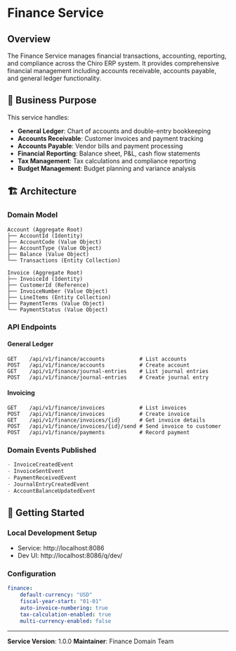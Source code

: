 # Finance Service

## Overview

The Finance Service manages financial transactions, accounting, reporting, and compliance across the Chiro ERP system. It provides comprehensive financial management including accounts receivable, accounts payable, and general ledger functionality.

## 🎯 Business Purpose

This service handles:

-   **General Ledger**: Chart of accounts and double-entry bookkeeping
-   **Accounts Receivable**: Customer invoices and payment tracking
-   **Accounts Payable**: Vendor bills and payment processing
-   **Financial Reporting**: Balance sheet, P&L, cash flow statements
-   **Tax Management**: Tax calculations and compliance reporting
-   **Budget Management**: Budget planning and variance analysis

## 🏗️ Architecture

### Domain Model

```
Account (Aggregate Root)
├── AccountId (Identity)
├── AccountCode (Value Object)
├── AccountType (Value Object)
├── Balance (Value Object)
└── Transactions (Entity Collection)

Invoice (Aggregate Root)
├── InvoiceId (Identity)
├── CustomerId (Reference)
├── InvoiceNumber (Value Object)
├── LineItems (Entity Collection)
├── PaymentTerms (Value Object)
└── PaymentStatus (Value Object)
```

### API Endpoints

#### General Ledger

```
GET    /api/v1/finance/accounts           # List accounts
POST   /api/v1/finance/accounts           # Create account
GET    /api/v1/finance/journal-entries    # List journal entries
POST   /api/v1/finance/journal-entries    # Create journal entry
```

#### Invoicing

```
GET    /api/v1/finance/invoices           # List invoices
POST   /api/v1/finance/invoices           # Create invoice
GET    /api/v1/finance/invoices/{id}      # Get invoice details
POST   /api/v1/finance/invoices/{id}/send # Send invoice to customer
POST   /api/v1/finance/payments           # Record payment
```

### Domain Events Published

```kotlin
- InvoiceCreatedEvent
- InvoiceSentEvent
- PaymentReceivedEvent
- JournalEntryCreatedEvent
- AccountBalanceUpdatedEvent
```

## 🚀 Getting Started

### Local Development Setup

-   Service: http://localhost:8086
-   Dev UI: http://localhost:8086/q/dev/

### Configuration

```yaml
finance:
    default-currency: "USD"
    fiscal-year-start: "01-01"
    auto-invoice-numbering: true
    tax-calculation-enabled: true
    multi-currency-enabled: false
```

---

**Service Version**: 1.0.0
**Maintainer**: Finance Domain Team
